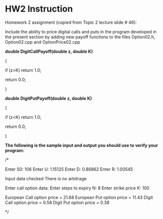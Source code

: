 # HW2 Instruction

Homework 2 assignment (copied from Topic 2 lecture slide # 46):

Include the ability to price digital calls and puts in the program developed in the present section by adding new payoff functions to the files Option02.h, Option02.cpp and OptionPrice02.cpp

**double DigitCallPayoff(double z, double K)**

{

   if (z>K) return 1.0;

   return 0.0;

}

**double DigitPutPayoff(double z, double K)**

{

   if (z<K) return 1.0;

   return 0.0;

}

**The following is the sample input and output you should use to verify your program:**

/*

Enter S0: 106
Enter U:  1.15125
Enter D:  0.86862
Enter R:  1.00545

Input data checked
There is no arbitrage

Enter call option data:
Enter steps to expiry N: 8
Enter strike price K:    100

European Call option price = 21.68
European Put option price = 11.43
Digit Call option price = 0.58
Digit Put option price = 0.38

*/
